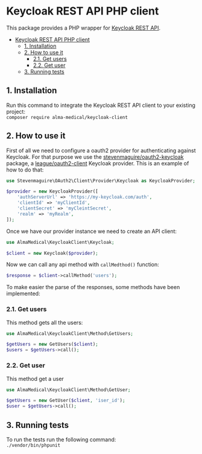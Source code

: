 # Keycloak REST API PHP client

This package provides a PHP wrapper for [Keycloak REST API](https://www.keycloak.org/docs-api/5.0/rest-api/).

<!-- TOC depthFrom:2 -->

- [Keycloak REST API PHP client](#keycloak-rest-api-php-client)
  - [1. Installation](#1-installation)
  - [2. How to use it](#2-how-to-use-it)
    - [2.1. Get users](#21-get-users)
    - [2.2. Get user](#22-get-user)
  - [3. Running tests](#3-running-tests)

<!-- /TOC -->

## 1. Installation

Run this command to integrate the Keycloak REST API client to your existing project:  
`composer require alma-medical/keycloak-client`

## 2. How to use it

First of all we need to configure a oauth2 provider for authenticating against Keycloak. For that purpose we use the [stevenmaguire/oauth2-keycloak](https://github.com/stevenmaguire/oauth2-keycloak) package, a [league/oauth2-client](https://github.com/thephpleague/oauth2-client) Keycloak provider.
This is an example of how to do that:

```php
use Stevenmaguire\OAuth2\Client\Provider\Keycloak as KeycloakProvider;

$provider = new KeycloakProvider([
    'authServerUrl' => 'https://my-keycloak.com/auth',
    'clientId' => 'myClientId',
    'clientSecret' => 'myCleintSecret',
    'realm' => 'myRealm',
]);
```

Once we have our provider instance we need to create an API client:

```php
use AlmaMedical\KeycloakClient\Keycloak;

$client = new Keycloak($provider);
```

Now we can call any api method with `callMedthod()` function:

```php
$response = $client->callMethod('users');
```

To make easier the parse of the responses, some methods have been implemented:

### 2.1. Get users

This method gets all the users:

```php
use AlmaMedical\KeycloakClient\Method\GetUsers;

$getUsers = new GetUsers($client);
$users = $getUsers->call();
```

### 2.2. Get user

This method get a user

```php
use AlmaMedical\KeycloakClient\Method\GetUser;

$getUsers = new GetUser($client, 'iser_id');
$user = $getUsers->call();
```

## 3. Running tests

To run the tests run the following command:  
`./vendor/bin/phpunit`
